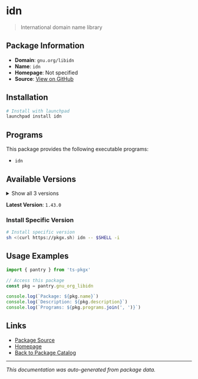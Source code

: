 # idn

> International domain name library

## Package Information

- **Domain**: `gnu.org/libidn`
- **Name**: `idn`
- **Homepage**: Not specified
- **Source**: [View on GitHub](https://github.com/pkgxdev/pantry/tree/main/projects/gnu.org/libidn/package.yml)

## Installation

```bash
# Install with launchpad
launchpad install idn
```

## Programs

This package provides the following executable programs:

- `idn`

## Available Versions

<details>
<summary>Show all 3 versions</summary>

- `1.43.0`, `1.42.0`, `1.41.0`

</details>

**Latest Version**: `1.43.0`

### Install Specific Version

```bash
# Install specific version
sh <(curl https://pkgx.sh) idn -- $SHELL -i
```

## Usage Examples

```typescript
import { pantry } from 'ts-pkgx'

// Access this package
const pkg = pantry.gnu_org_libidn

console.log(`Package: ${pkg.name}`)
console.log(`Description: ${pkg.description}`)
console.log(`Programs: ${pkg.programs.join(', ')}`)
```

## Links

- [Package Source](https://github.com/pkgxdev/pantry/tree/main/projects/gnu.org/libidn/package.yml)
- [Homepage](#)
- [Back to Package Catalog](../package-catalog.md)

---

*This documentation was auto-generated from package data.*
